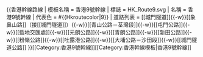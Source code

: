{{香港幹線路線 
| 模板名稱 = 香港9號幹線
| 標誌 = HK_Route9.svg
| 名稱 = 香港9號幹線
| 代表色 = #{{Hkroutecolor|9}}
| 道路列表 = [[城門隧道]]{{-w}}[[象鼻山路]]（接[[城門隧道]]）{{-w}}[[青山公路－荃灣段]]{{-w}}[[屯門公路]]{{-w}}[[藍地交匯處]]{{-w}}[[元朗公路]]{{-w}}[[青朗公路]]{{-w}}[[新田公路]]{{-w}}[[粉嶺公路]]{{-w}}[[吐露港公路]]{{-w}}[[大埔公路－沙田段]]{{-w}}[[城門隧道公路]]
}}<includeonly>[[Category:香港9號幹線]]</includeonly><noinclude>[[Category:香港幹線模板|香港9號幹線]]</noinclude>